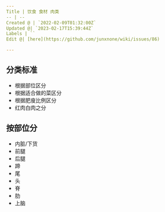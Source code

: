```yaml
---
Title | 饮食 食材 肉类
-- | --
Created @ | `2022-02-09T01:32:00Z`
Updated @| `2023-02-17T15:39:44Z`
Labels | ``
Edit @| [here](https://github.com/junxnone/wiki/issues/86)

---
```


## 分类标准

- 根据部位区分
- 根据适合做的菜区分
- 根据肥廋比例区分
- 红肉白肉之分

## 按部位分

- 内脏/下货
- 前腿
- 后腿
- 蹄
- 尾
- 头
- 脊
- 肋
- 上脑

